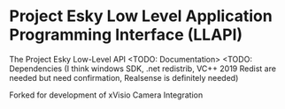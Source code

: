 # Project Esky Low Level Application Programming Interface (LLAPI)
The Project Esky Low-Level API
<TODO: Documentation>
<TODO: Dependencies (I think windows SDK, .net redistrib, VC++ 2019 Redist are needed but need confirmation, Realsense is definitely needed)

Forked for development of xVisio Camera Integration
